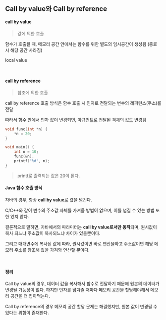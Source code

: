 ## Call by value와 Call by reference

#### call by value

> 값에 의한 호출

함수가 호출될 때, 메모리 공간 안에서는 함수를 위한 별도의 임시공간이 생성됨
(종료 시 해당 공간 사라짐)

 local value

<br>

#### call by reference

> 참조에 의한 호출

call by reference 호출 방식은 함수 호출 시 인자로 전달되는 변수의 레퍼런스(주소)를 전달

따라서 함수 안에서 인자 값이 변경되면, 아규먼트로 전달된 객체의 값도 변경됨

```c++
void func(int *n) {
    *n = 20;
}

void main() {
    int n = 10;
    func(&n);
    printf("%d", n);
}
```

> printf로 출력되는 값은 20이 된다.





#### Java 함수 호출 방식

자바의 경우, 항상 **call by value**로 값을 넘긴다.

C/C++와 같이 변수의 주소값 자체를 가져올 방법이 없으며, 이를 넘길 수 있는 방법 또한 있지 않다.

결론적으로 말하면, 자바에서의 파라미터는 **call by value로서만 동작**되며, 원시값이 복사 되느냐 주소값이 복사되느냐 차이가 있을뿐이다.

그리고 매개변수에 복사된 값에 따라, 원시값이면 바로 연산을하고 주소값이면 해당 메모리 주소를 참조해 값을 가져와 연산할 뿐이다.

<br>

#### 정리

Call by value의 경우, 데이터 값을 복사해서 함수로 전달하기 때문에 원본의 데이터가 변경될 가능성이 없다. 하지만 인자를 넘겨줄 때마다 메모리 공간을 할당해야해서 메모리 공간을 더 잡아먹는다.

Call by reference의 경우 메모리 공간 할당 문제는 해결했지만, 원본 값이 변경될 수 있다는 위험이 존재한다.

